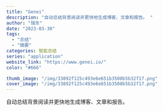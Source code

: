 ```yaml
---
title: "Genei"
description: "自动总结背景阅读并更快地生成博客、文章和报告。 "
author: "瑞东"
date: "2023-03-30"
tags:
  - "总结"
  - "摘要"
categories: 智能总结
series: "application"
website_link: "https://www.genei.io/"
color: "#666"

thumb_image: "/img/33892f125c493e6e651b3508b5b32f17.png"
cover_image: "/img/33892f125c493e6e651b3508b5b32f17.png"
---
```


自动总结背景阅读并更快地生成博客、文章和报告。 